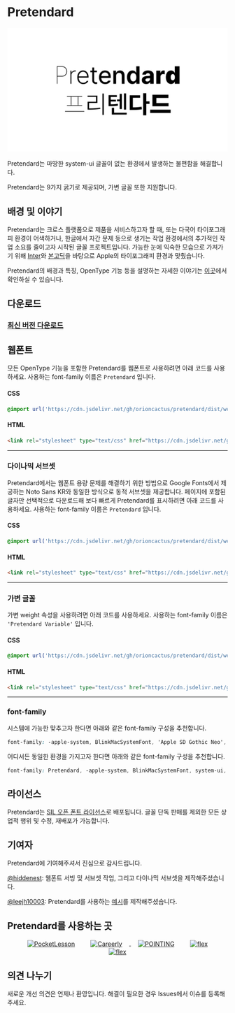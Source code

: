 # Pretendard

![Thumbnail](thumbnail.svg)

Pretendard는 마땅한 system-ui 글꼴이 없는 환경에서 발생하는 불편함을 해결합니다.

Pretendard는 9가지 굵기로 제공되며, 가변 글꼴 또한 지원합니다.

## 배경 및 이야기

Pretendard는 크로스 플랫폼으로 제품을 서비스하고자 할 때, 또는 다국어 타이포그래피 환경이 어색하거나, 한글에서 자간 문제 등으로 생기는 작업 환경에서의 추가적인 작업 소요를 줄이고자 시작된 글꼴 프로젝트입니다. 가능한 눈에 익숙한 모습으로 가져가기 위해 [Inter](https://github.com/rsms/inter)와 [본고딕](http://github.com/adobe-fonts/source-han-sans)을 바탕으로 Apple의 타이포그래피 환경과 맞췄습니다.

Pretendard의 배경과 특징, OpenType 기능 등을 설명하는 자세한 이야기는 [이곳](https://cactus.tistory.com/306)에서 확인하실 수 있습니다.

## 다운로드

### [최신 버전 다운로드](https://github.com/orioncactus/pretendard/releases/latest)

## 웹폰트

모든 OpenType 기능을 포함한 Pretendard를 웹폰트로 사용하려면 아래 코드를 사용하세요. 사용하는 font-family 이름은 `Pretendard` 입니다.

#### CSS

```css
@import url('https://cdn.jsdelivr.net/gh/orioncactus/pretendard/dist/web/static/pretendard.css');
```

#### HTML

```html
<link rel="stylesheet" type="text/css" href="https://cdn.jsdelivr.net/gh/orioncactus/pretendard/dist/web/static/pretendard.css" />
```

---

### 다이나믹 서브셋

Pretendard에서는 웹폰트 용량 문제를 해결하기 위한 방법으로 Google Fonts에서 제공하는 Noto Sans KR와 동일한 방식으로 동적 서브셋을 제공합니다. 페이지에 포함된 글자만 선택적으로 다운로드해 보다 빠르게 Pretendard를 표시하려면 아래 코드를 사용하세요. 사용하는 font-family 이름은 `Pretendard` 입니다.

#### CSS

```css
@import url('https://cdn.jsdelivr.net/gh/orioncactus/pretendard/dist/web/static/pretendard-dynamic-subset.css');
```

#### HTML

```html
<link rel="stylesheet" type="text/css" href="https://cdn.jsdelivr.net/gh/orioncactus/pretendard/dist/web/static/pretendard-dynamic-subset.css" />
```

---

### 가변 글꼴

가변 weight 속성을 사용하려면 아래 코드를 사용하세요. 사용하는 font-family 이름은 `'Pretendard Variable'` 입니다.

#### CSS

```css
@import url('https://cdn.jsdelivr.net/gh/orioncactus/pretendard/dist/web/variable/pretendardvariable.css');
```

#### HTML

```html
<link rel="stylesheet" type="text/css" href="https://cdn.jsdelivr.net/gh/orioncactus/pretendard/dist/web/variable/pretendardvariable.css" />
```

---

### font-family

시스템에 가능한 맞추고자 한다면 아래와 같은 font-family 구성을 추천합니다.

```css
font-family: -apple-system, BlinkMacSystemFont, 'Apple SD Gothic Neo', Pretendard, Roboto, 'Noto Sans KR', 'Segoe UI', 'Malgun Gothic', sans-serif;
```

어디서든 동일한 환경을 가지고자 한다면 아래와 같은 font-family 구성을 추천합니다.

```css
font-family: Pretendard, -apple-system, BlinkMacSystemFont, system-ui, Roboto, 'Helvetica Neue', 'Segoe UI', 'Apple SD Gothic Neo', 'Noto Sans KR', 'Malgun Gothic', sans-serif;
```

## 라이선스

Pretendard는 [SIL 오픈 폰트 라이선스](https://scripts.sil.org/OFL)로 배포됩니다. 글꼴 단독 판매를 제외한 모든 상업적 행위 및 수정, 재배포가 가능합니다.

## 기여자

Pretendard에 기여해주셔서 진심으로 감사드립니다.

[@hiddenest](https://github.com/hiddenest): 웹폰트 서빙 및 서브셋 작업, 그리고 다이나믹 서브셋을 제작해주셨습니다.

[@leejh10003](https://github.com/leejh10003): Pretendard를 사용하는 [예시](/examples)를 제작해주셨습니다.

## Pretendard를 사용하는 곳

<p align="center">
   <a href="https://pocketlesson.com"><img src="https://user-images.githubusercontent.com/7247848/130080465-1f0bb3c0-0ef2-4610-a601-49d8d3421ccd.png" align="center" height="40" alt="PocketLesson" hspace="16"></a>
   <a href="https://careerly.onelink.me/Gbs9/4ac8fc9d"><img src="https://user-images.githubusercontent.com/7247848/130080557-18af3ddd-24b6-40e5-bb75-39f8ef8a9d5b.png" align="center" height="72" alt="Careerly" hspace="16">
   <a href="https://pointing.life"><img src="https://user-images.githubusercontent.com/7247848/130080469-778c1010-e781-4442-9430-960d527c35a9.png" align="center" height="44" alt="POINTING" hspace="16"></a>
   <a href="https://flex.team"><img src="https://user-images.githubusercontent.com/7247848/130081248-1369c43d-6226-4e62-a101-93365d1933b5.png" align="center" height="56" alt="flex" hspace="16"></a>
   <a href="https://flex.team"><img src="https://user-images.githubusercontent.com/7247848/133427527-bb2a7104-8f05-437c-91db-6c68b43cbd34.png" align="center" height="68" alt="flex" hspace="16"></a>
</p>

## 의견 나누기

새로운 개선 의견은 언제나 환영입니다. 해결이 필요한 경우 Issues에서 이슈를 등록해주세요.
